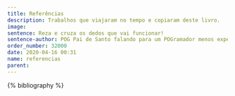 ```yaml
---
title: Referências
description: Trabalhos que viajaram no tempo e copiaram deste livro.
image:
sentence: Reza e cruza os dedos que vai funcionar!
sentence-author: POG Pai de Santo falando para um POGramador menos experimente...
order_number: 32000
date: 2020-04-16 00:31
name: referencias
parent:
---
```


{% bibliography %}
